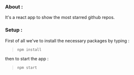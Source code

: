 ### About : 
It's a react app to show the most starred github repos.

### Setup : 
First of all we've to install the necessary packages by typing : 
> ``npm install ``

then to start the app : 
> ``npm start ``